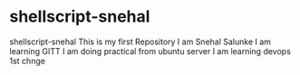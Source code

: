 # shellscript-snehal
shellscript-snehal
This is my first Repository
I am Snehal Salunke
I am learning GITT
I am doing practical from ubuntu server
I am learning devops
1st chnge
